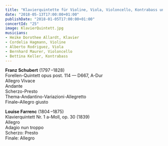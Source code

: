 ```yaml
---
title: "Klavierquintette für Violine, Viola, Violoncello, Kontrabass und Klavier"
date: "2018-05-13T17:00:00+01:00"
publishDate: "2018-01-05T17:00:00+01:00"
concertId: "25"
image: KlavierQuintett.jpg
musicians:
- Heike Dorothee Allardt, Klavier
- Cordelia Hagmann, Violine
- Alberto Rodriguez, Viola
- Bernhard Maurer, Violoncello
- Bettina Keller, Kontrabass
---
```


__Franz Schubert__ (1797 –1828)  
Forellen-Quintett opus post. 114 — D667, A-Dur  
Allegro Vivace  
Andante  
Scherzo-Presto  
Thema-Andantino-Variazioni-Allegretto  
Finale–Allegro giusto

__Louise Farrenc__ (1804 –1875)  
Klavierquintett Nr. 1 a-Moll, op. 30 (1839)  
Allegro  
Adagio nun troppo  
Scherzo: Presto  
Finale: Allegro  
